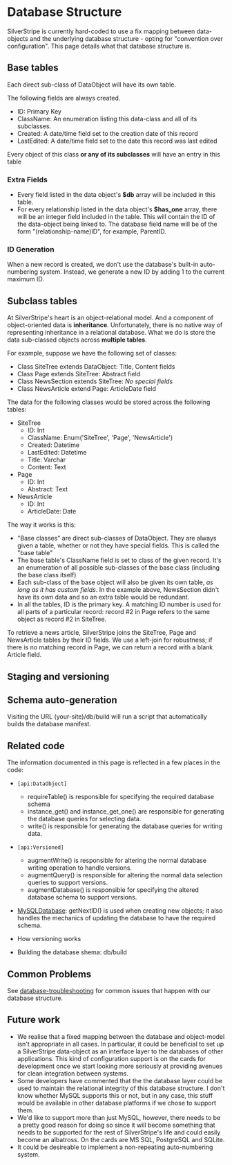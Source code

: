 # Database Structure

SilverStripe is currently hard-coded to use a fix mapping between data-objects and the underlying database structure -
opting for "convention over configuration".  This page details what that database structure is. 

## Base tables

Each direct sub-class of DataObject will have its own table.

The following fields are always created.

*  ID: Primary Key
*  ClassName: An enumeration listing this data-class and all of its subclasses.
*  Created: A date/time field set to the creation date of this record
*  LastEdited: A date/time field set to the date this record was last edited

Every object of this class **or any of its subclasses** will have an entry in this table

### Extra Fields

*  Every field listed in the data object's **$db** array will be included in this table.
*  For every relationship listed in the data object's **$has_one** array, there will be an integer field included in the
table.  This will contain the ID of the data-object being linked to.  The database field name will be of the form
"(relationship-name)ID", for example, ParentID.

### ID Generation

When a new record is created, we don't use the database's built-in auto-numbering system.  Instead, we generate a new ID
by adding 1 to the current maximum ID.

##  Subclass tables

At SilverStripe's heart is an object-relational model.  And a component of object-oriented data is **inheritance**. 
Unfortunately, there is no native way of representing inheritance in a relational database.  What we do is store the
data sub-classed objects across **multiple tables**.

For example, suppose we have the following set of classes:

*  Class SiteTree extends DataObject: Title, Content fields
*  Class Page extends SiteTree: Abstract field
*  Class NewsSection extends SiteTree: *No special fields*
*  Class NewsArticle extend Page: ArticleDate field

The data for the following classes would be stored across the following tables:

*  SiteTree
    * ID: Int
    * ClassName: Enum('SiteTree', 'Page', 'NewsArticle')
    * Created: Datetime
    * LastEdited: Datetime
    * Title: Varchar
    * Content: Text
*  Page
    * ID: Int
    * Abstract: Text
*  NewsArticle
    * ID: Int
    * ArticleDate: Date

The way it works is this:

*  "Base classes" are direct sub-classes of DataObject.  They are always given a table, whether or not they have special
fields.  This is called the "base table"
*  The base table's ClassName field is set to class of the given record.  It's an enumeration of all possible
sub-classes of the base class (including the base class itself)
*  Each sub-class of the base object will also be given its own table, *as long as it has custom fields*.  In the
example above, NewsSection didn't have its own data and so an extra table would be redundant.
*  In all the tables, ID is the primary key.  A matching ID number is used for all parts of a particular record: record
#2 in Page refers to the same object as record #2 in SiteTree.

To retrieve a news article, SilverStripe joins the SiteTree, Page and NewsArticle tables by their ID fields.  We use a
left-join for robustness; if there is no matching record in Page, we can return a record with a blank Article field.

## Staging and versioning



## Schema auto-generation

Visiting the URL (your-site)/db/build will run a script that automatically builds the database manifest.


## Related code

The information documented in this page is reflected in a few places in the code:

*  `[api:DataObject]`
    * requireTable() is responsible for specifying the required database schema
    * instance_get() and instance_get_one() are responsible for generating the database queries for selecting data.
    * write() is responsible for generating the database queries for writing data.
*  `[api:Versioned]`
    * augmentWrite() is responsible for altering the normal database writing operation to handle versions.
    * augmentQuery() is responsible for altering the normal data selection queries to support versions.
    * augmentDatabase() is responsible for specifying the altered database schema to support versions.
*  [MySQLDatabase](MySQLDatabase): getNextID() is used when creating new objects; it also handles the mechanics of
updating the database to have the required schema.


* How versioning works
* Building the database shema: db/build

## Common Problems

See [database-troubleshooting](database-troubleshooting) for common issues that happen with our database structure.

## Future work

*  We realise that a fixed mapping between the database and object-model isn't appropriate in all cases.  In particular,
it could be beneficial to set up a SilverStripe data-object as an interface layer to the databases of other
applications.  This kind of configuration support is on the cards for development once we start looking more seriously
at providing avenues for clean integration between systems.
*  Some developers have commented that the the database layer could be used to maintain the relational integrity of this
database structure.  I don't know whether MySQL supports this or not, but in any case, this stuff would be available in
other database platforms if we chose to support them.
*  We'd like to support more than just MySQL, however, there needs to be a pretty good reason for doing so since it will
become something that needs to be supported for the rest of SilverStripe's life and could easily become an albatross. 
On the cards are MS SQL, PostgreSQL and SQLite.
*  It could be desireable to implement a non-repeating auto-numbering system.
